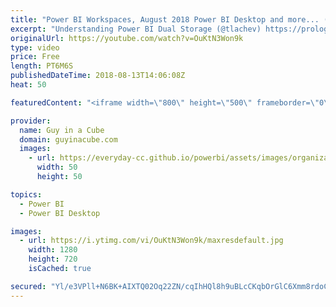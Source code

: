 ```yaml
---
title: "Power BI Workspaces, August 2018 Power BI Desktop and more... (August 13, 2018)"
excerpt: "Understanding Power BI Dual Storage (@tlachev) https://prologika.com/understanding-power-bi-dual-storage/  Convert from Seconds to Minutes with a DAX Measure (@GilbertQue) https://www.fourmoo.com/2018/08/07/convert-from-seconds-to-minutes-with-a-dax-measure/  Choosing font color based on background color"
originalUrl: https://youtube.com/watch?v=OuKtN3Won9k
type: video
price: Free
length: PT6M6S
publishedDateTime: 2018-08-13T14:06:08Z
heat: 50

featuredContent: "<iframe width=\"800\" height=\"500\" frameborder=\"0\" src=\"https://www.youtube.com/embed/OuKtN3Won9k\" allow=\"accelerometer; autoplay; encrypted-media; gyroscope; picture-in-picture\" allowfullscreen></iframe>"

provider:
  name: Guy in a Cube
  domain: guyinacube.com
  images:
    - url: https://everyday-cc.github.io/powerbi/assets/images/organizations/guyinacube.com-50x50.jpg
      width: 50
      height: 50

topics:
  - Power BI
  - Power BI Desktop

images:
  - url: https://i.ytimg.com/vi/OuKtN3Won9k/maxresdefault.jpg
    width: 1280
    height: 720
    isCached: true

secured: "Yl/e3VPll+N6BK+AIXTQ02Oq22ZN/cqIhHQl8h9uBLcCKqbOrGlC6Xmm8rdoCkVwLNq1NnrWWors9EiW3wS7CAak6E/O/0BAduNgsrOiQbwqWN0SSaVSSalyV8txK7Mcs9btO85H9YQ1hNXgc6r0A9e/lYeibnhAGq5y431udaP/HkVC/hreI1jViXkyHdlEJfdHc9hnsGqDkvKneohn9a/DlJe23cxCoEdmMlwYf11HbDMoI6aQRP0lrCrfQ/ngYJsiIj4UQqQVWr9+yeJR+U6q9Hgwhn+dPjlL9Qs85+wwkVF/ndbwQoAwOzCKRzFjruyg9OwJ5OY/nwBTe4IvjD+pqLdiLmbzQ/vVtqj7qStd0OmQXwWipffc20LeBjGLLgXuLIC/vaBShGEIK8Zh5o33pQbGmrI4wzsikLxtJWo=;QVUnWPreJxgJxtNTXymg0g=="
---
```


